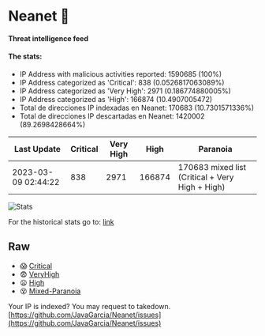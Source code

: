 # Neanet :hocho:
#### Threat intelligence feed
#### The stats:

- IP Address with malicious activities reported: 1590685 (100%)
- IP Address categorized as 'Critical':  838 (0.0526817063089%)
- IP Address categorized as 'Very High':  2971 (0.186774880005%)
- IP Address categorized as 'High':  166874 (10.4907005472)
- Total de direcciones IP indexadas en Neanet:  170683 (10.7301571336%)
- Total de direcciones IP descartadas en Neanet:  1420002 (89.2698428664%)

| Last Update | Critical | Very High | High | Paranoia |
| --- | --- | --- | --- | --- |
| 2023-03-09 02:44:22 | 838 | 2971 | 166874 | 170683 mixed list (Critical + Very High + High)|

![Stats](https://docs.google.com/spreadsheets/d/e/2PACX-1vSnaNMIXVabIpDJjufMlzH7poXnshF3mgd8Is1g9ytUEzVsP5my4Trn8f-xkoLLQ38xpL3HtmUexLo6/pubchart?oid=501124687&format=image)

For the historical stats go to: [link](/stats.csv)
## Raw
- :scream: [Critical](https://raw.githubusercontent.com/JavaGarcia/Neanet/master/blacklists/neanet_critical.txt)
- :fearful: [VeryHigh](https://raw.githubusercontent.com/JavaGarcia/Neanet/master/blacklists/neanet_veryHigh.txtt)
- :frowning: [High](https://raw.githubusercontent.com/JavaGarcia/Neanet/master/blacklists/neanet_high.txt)
- :dizzy_face: [Mixed-Paranoia](https://raw.githubusercontent.com/JavaGarcia/Neanet/master/blacklists/neanet_all.txt)


Your IP is indexed? You may request to takedown. [https://github.com/JavaGarcia/Neanet/issues](https://github.com/JavaGarcia/Neanet/issues)





























































































































































































































































































































































































































































































































































































































































































































































































































































































































































































































































































































































































































































































































































































































































































































































































































































































































































































































































































































































































































































































































































































































































































































































































































































































































































































































































































































































































































































































































































































































































































































































































































































































































































































































































































































































































































































































































































































































































































































































































































































































































































































































































































































































































































































































































































































































































































































































































































































































































































































































































































































































































































































































































































































































































































































































































































































































































































































































































































































































































































































































































































































































































































































































































































































































































































































































































































































































































































































































































































































































































































































































































































































































































































































































































































































































































































































































































































































































































































































































































































































































































































































































































































































































































































































































































































































































































































































































































































































































































































































































































































































































































































































































































































































































































































































































































































































































































































































































































































































